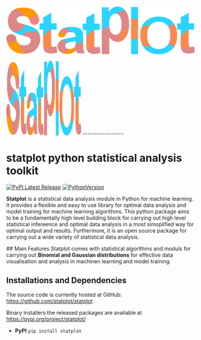 

![statplot_logo](./doc/logos/statplot_logo.png) <!-- .element height="50%" width="50%" -->


<img src="./doc/logos/statplot_logo.png" width="200" height="200">
-----------------

# statplot python statistical analysis toolkit

[![PyPI Latest Release](https://img.shields.io/pypi/v/statplot.svg)](https://pypi.org/project/statplot/) [![PythonVersion](https://img.shields.io/badge/python-3.6%20%7C%203.7%20%7C%203.8-blue)](https://img.shields.io/badge/python-3.6%20%7C%203.7%20%7C%203.8-blue)









**Statplot** is a statistical data analysis module in Python for machine learning. It provides a flexible and easy to use library for optimal data analysis and model training for machine learning algorithms. This python package aims to be a fundamentally high level building block for  carrying out high level statistical infereence and optimal data analysis in a most simoplified way for optimal output and results. Furthermore, it is an open source package for carrying out a wide variety of statistical data analysis.

## Main Features 
Statplot comes with statistical algorithms and moduls for carrying out **Binomial and Gaussian distributions** for effective data visualisation and analysis in machinen learning and model training.

## Installations and Dependencies

The source code is currently hosted at GitHub: https://github.com/statplot/statplot 

Binary installers the released packages are available at https://pypi.org/project/statplot/

- **PyPI**
`pip install statplot`

